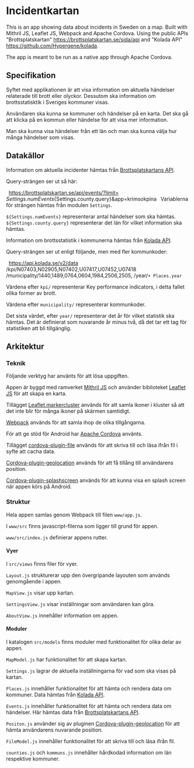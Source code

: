 # Incidentkartan

This is an app showing data about incidents in Sweden on a map. Built with Mithril JS, Leaflet JS, Webpack and Apache Cordova. Using the public APIs "Brottsplatskartan" https://brottsplatskartan.se/sida/api and "Kolada API" https://github.com/Hypergene/kolada.

The app is meant to be run as a native app through Apache Cordova.

## Specifikation

Syftet med applikationen är att visa information om aktuella händelser relaterade till brott eller olyckor. Dessutom ska information om brottsstatisktik i Sveriges kommuner visas.

Användaren ska kunna se kommuner och händelser på en karta. Det ska gå att klicka på en kommun eller händelse för att visa mer information.

Man ska kunna visa händelser från ett län och man ska kunna välja hur många händelser som visas.

## Datakällor

Information om aktuella incidenter hämtas från [Brottsplatskartans API](https://brottsplatskartan.se/sida/api).

Query-strängen ser ut så här:

 `
`https://brottsplatskartan.se/api/events/?limit=
${Settings.numEvents}${Settings.county.query}&app=krimsokpina`
`
Variablerna för strängen hämtas från modulen `Settings`.

`${Settings.numEvents}` representerar antal händelser som ska hämtas. `${Settings.county.query}` representerar det län för vilket information ska hämtas.

Information om brottsstatistik i kommunerna hämtas från [Kolada API](https://github.com/Hypergene/kolada).

Query-strängen ser ut enligt följande, men med fler kommunkoder:

`
`https://api.kolada.se/v2/data
/kpi/N07403,N02905,N07402,U07417,U07452,U07418
/municipality/1440,1489,0764,0604,1984,2506,2505,
/year/` + Places.year
`

Värdena efter `kpi/` representerar Key performance indicators, i detta fallet olika former av brott.

Värdena efter `municipality/` representerar kommunkoder.

Det sista värdet, efter `year/` representerar det år för vilket statistik ska hämtas. Det är definierat som nuvarande år minus två, då det tar ett tag för statistiken att bli tillgänglig.

## Arkitektur

### Teknik

Följande verktyg har använts för att lösa uppgiften.

Appen är byggd med ramverket [Mithril JS](https://mithril.js.org/) och använder biblioteket [Leaflet JS](https://leafletjs.com/) för att skapa en karta.

Tillägget [Leaflet.markercluster](https://github.com/Leaflet/Leaflet.markercluster) används för att samla ikoner i kluster så att det inte blir för många ikoner på skärmen samtidigt.

[Webpack](https://webpack.js.org/) används för att samla ihop de olika tillgångarna.

För att ge stöd för Android har [Apache Cordova](https://cordova.apache.org/docs/en/latest/guide/overview/index.html) använts.

Tillägget [cordova-plugin-file](https://cordova.apache.org/docs/en/latest/reference/cordova-plugin-file/index.html) används för att skriva till och läsa ifrån fil i syfte att cacha data.

[Cordova-plugin-geolocation](https://cordova.apache.org/docs/en/latest/reference/cordova-plugin-geolocation/index.html) används för att få tillång till användarens position.

[Cordova-plugin-splashscreen](https://cordova.apache.org/docs/en/latest/reference/cordova-plugin-splashscreen/index.html) används för att kunna visa en splash screen när appen körs på Android.

### Struktur

Hela appen samlas genom Webpack till filen `www/app.js`.

I `www/src` finns javascript-filerna som ligger till grund för appen.

`www/src/index.js` definierar appens rutter.

#### Vyer

I `src/views` finns filer för vyer.

`Layout.js` strukturerar upp den övergripande layouten som används genomgående i appen.

`MapView.js` visar upp kartan.

`SettingsView.js` visar inställningar som användaren kan göra.

`AboutView.js` innehåller information om appen.

#### Moduler

I katalogen `src/models` finns moduler med funktionalitet för olika delar av appen.

`MapModel.js` har funktionalitet för att skapa kartan.

`Settings.js` lagrar de aktuella inställningarna för vad som ska visas på kartan.

`Places.js` innehåller funktionalitet för att hämta och rendera data om kommuner. Data hämtas från [Kolada API](https://github.com/Hypergene/kolada).

`Events.js` innehåller funktionalitet för att hämta och rendera data om händelser. Här hämtas data från [Brottsplatskartans API](https://brottsplatskartan.se/sida/api).

`Positon.js` använder sig av pluginen [Cordova-plugin-geolocation](https://cordova.apache.org/docs/en/latest/reference/cordova-plugin-geolocation/index.html) för att hämta användarens nuvarande position.

`FileModel.js` innehåller funktionalitet för att skriva till och läsa ifrån fil.

`counties.js` och `kommuns.js` innehåller hårdkodad information om län respektive kommuner.
